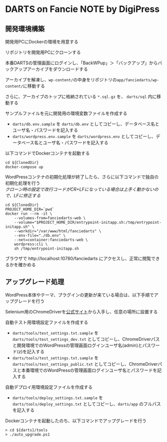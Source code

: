 # DARTS on Fancie NOTE by DigiPress

## 開発環境構築

開発用PCにDockerの環境を用意する

リポジトリを開発用PCにクローンする

本番DARTSの管理画面にログインし、「BackWPup」＞「バックアップ」からバックアップアーカイブをダウンロードする

アーカイブを解凍し、`wp-content/`の中身をリポジトリの`app/fanciedarts/wp-content/`に移動する

さらに、アーカイブのトップに格納されている `*.sql.gz` を、 `darts/sql` 内に移動する

サンプルファイルを元に開発用の環境変数ファイルを作成する

- `darts/db.env.sample` を `darts/db.env` としてコピーし、データベース名とユーザ名・パスワードを記入する
- `darts/wordpress.env.sample` を `darts/wordpress.env` としてコピーし、データベース名とユーザ名・パスワードを記入する

以下コマンドでDockerコンテナを起動する

```
cd ${ClonedDir}
docker-compose up
```

WordPressコンテナの初期化処理が終了したら、さらに以下コマンドで独自の初期化処理を行う  
_クローン時の設定で改行コードがCR+LFになっている場合は上手く動かないので、LFに修正する_

```
cd ${ClonedDir}
PROJECT_HOME_DIR=`pwd`
docker run --rm -it \
    --volumes-from=fanciedarts-web \
    --volume="$PROJECT_HOME_DIR/entrypoint-initapp.sh:/tmp/entrypoint-initapp.sh" \
    --workdir="/var/www/html/fanciedarts" \
    --env-file="./db.env" \
    --net=container:fanciedarts-web \
    wordpress:cli \
    sh /tmp/entrypoint-initapp.sh
```

ブラウザで http://localhost:10780/fanciedarts にアクセスし、正常に閲覧できるかを確かめる

## アップグレード処理

WordPress本体やテーマ、プラグインの更新が来ている場合は、以下手順でアップグレードを行う

Selenium用のChromeDriverを[公式サイト](http://chromedriver.chromium.org/downloads)から入手し、任意の場所に設置する

自動テスト用環境設定ファイルを作成する

- `darts/tools/test_settings.txt.sample` を `darts/tools/test_settings_dev.txt` としてコピーし、ChromeDriverパスと開発環境でのWordPressの管理画面ログインユーザ名(admin)とパスワード(z)を記入する
- `darts/tools/test_settings.txt.sample` を `darts/tools/test_settings_public.txt` としてコピーし、ChromeDriverパスと本番環境でのWordPressの管理画面ログインユーザ名とパスワードを記入する

自動デプロイ用環境設定ファイルを作成する

- `darts/tools/deploy_settings.txt.sample` を `darts/tools/deploy_settings.txt` としてコピーし、`darts/app` のフルパスを記入する

Dockerコンテナを起動したのち、以下コマンドでアップグレードを行う

```
> cd ${darts}/tools
> ./auto_upgrade.ps1
```
